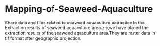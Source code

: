 # Mapping-of-Seaweed-Aquaculture
Share data and files related to seaweed aquaculture extraction
In the Extraction results of seaweed aquaculture area.zip,we have placed the extraction results of the seaweed aquaculture area.They are raster data in tif format after geographic projection.
